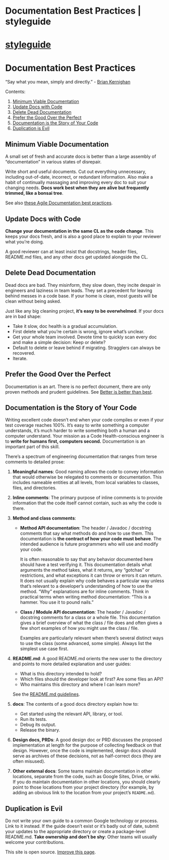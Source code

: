 # Documentation Best Practices | styleguide

[styleguide](https://google.github.io/styleguide/)
==================================================

Documentation Best Practices
============================

“Say what you mean, simply and directly.” - [Brian Kernighan](https://en.wikipedia.org/wiki/The_Elements_of_Programming_Style)

Contents:

1.  [Minimum Viable Documentation](#minimum-viable-documentation)
2.  [Update Docs with Code](#update-docs-with-code)
3.  [Delete Dead Documentation](#delete-dead-documentation)
4.  [Prefer the Good Over the Perfect](#prefer-the-good-over-the-perfect)
5.  [Documentation is the Story of Your Code](#documentation-is-the-story-of-your-code)
6.  [Duplication is Evil](#duplication-is-evil)

Minimum Viable Documentation
----------------------------

A small set of fresh and accurate docs is better than a large assembly of “documentation” in various states of disrepair.

Write short and useful documents. Cut out everything unnecessary, including out-of-date, incorrect, or redundant information. Also make a habit of continually massaging and improving every doc to suit your changing needs. **Docs work best when they are alive but frequently trimmed, like a bonsai tree**.

See also [these Agile Documentation best practices](https://www.agilemodeling.com/essays/agileDocumentationBestPractices.htm).

Update Docs with Code
---------------------

**Change your documentation in the same CL as the code change**. This keeps your docs fresh, and is also a good place to explain to your reviewer what you’re doing.

A good reviewer can at least insist that docstrings, header files, README.md files, and any other docs get updated alongside the CL.

Delete Dead Documentation
-------------------------

Dead docs are bad. They misinform, they slow down, they incite despair in engineers and laziness in team leads. They set a precedent for leaving behind messes in a code base. If your home is clean, most guests will be clean without being asked.

Just like any big cleaning project, **it’s easy to be overwhelmed**. If your docs are in bad shape:

*   Take it slow, doc health is a gradual accumulation.
*   First delete what you’re certain is wrong, ignore what’s unclear.
*   Get your whole team involved. Devote time to quickly scan every doc and make a simple decision: Keep or delete?
*   Default to delete or leave behind if migrating. Stragglers can always be recovered.
*   Iterate.

Prefer the Good Over the Perfect
--------------------------------

Documentation is an art. There is no perfect document, there are only proven methods and prudent guidelines. See [Better is better than best](/styleguide/docguide/style.html).

Documentation is the Story of Your Code
---------------------------------------

Writing excellent code doesn’t end when your code compiles or even if your test coverage reaches 100%. It’s easy to write something a computer understands, it’s much harder to write something both a human and a computer understand. Your mission as a Code Health-conscious engineer is to **write for humans first, computers second.** Documentation is an important part of this skill.

There’s a spectrum of engineering documentation that ranges from terse comments to detailed prose:

1.  **Meaningful names**: Good naming allows the code to convey information that would otherwise be relegated to comments or documentation. This includes nameable entities at all levels, from local variables to classes, files, and directories.
    
2.  **Inline comments**: The primary purpose of inline comments is to provide information that the code itself cannot contain, such as why the code is there.
    
3.  **Method and class comments**:
    
    *   **Method API documentation**: The header / Javadoc / docstring comments that say what methods do and how to use them. This documentation is **the contract of how your code must behave**. The intended audience is future programmers who will use and modify your code.
        
        It is often reasonable to say that any behavior documented here should have a test verifying it. This documentation details what arguments the method takes, what it returns, any “gotchas” or restrictions, and what exceptions it can throw or errors it can return. It does not usually explain why code behaves a particular way unless that’s relevant to a developer’s understanding of how to use the method. “Why” explanations are for inline comments. Think in practical terms when writing method documentation: “This is a hammer. You use it to pound nails.”
        
    *   **Class / Module API documentation**: The header / Javadoc / docstring comments for a class or a whole file. This documentation gives a brief overview of what the class / file does and often gives a few short examples of how you might use the class / file.
        
        Examples are particularly relevant when there’s several distinct ways to use the class (some advanced, some simple). Always list the simplest use case first.
        
4.  **README.md**: A good README.md orients the new user to the directory and points to more detailed explanation and user guides:
    
    *   What is this directory intended to hold?
    *   Which files should the developer look at first? Are some files an API?
    *   Who maintains this directory and where I can learn more?
    
    See the [README.md guidelines](/styleguide/docguide/READMEs.html).
    
5.  **docs**: The contents of a good docs directory explain how to:
    
    *   Get started using the relevant API, library, or tool.
    *   Run its tests.
    *   Debug its output.
    *   Release the binary.
6.  **Design docs, PRDs**: A good design doc or PRD discusses the proposed implementation at length for the purpose of collecting feedback on that design. However, once the code is implemented, design docs should serve as archives of these decisions, not as half-correct docs (they are often misused).
    
7.  **Other external docs**: Some teams maintain documentation in other locations, separate from the code, such as Google Sites, Drive, or wiki. If you do maintain documentation in other locations, you should clearly point to those locations from your project directory (for example, by adding an obvious link to the location from your project’s `README.md`).
    

Duplication is Evil
-------------------

Do not write your own guide to a common Google technology or process. Link to it instead. If the guide doesn’t exist or it’s badly out of date, submit your updates to the appropriate directory or create a package-level README.md. **Take ownership and don’t be shy**: Other teams will usually welcome your contributions.

This site is open source. [Improve this page](https://github.com/google/styleguide/edit/gh-pages/docguide/best_practices.md).
